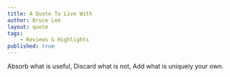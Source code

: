 ```yaml
---
title: A Quote To Live With
author: Bruce Lee
layout: quote
tags: 
    - Reviews & Highlights
published: true
---
```


Absorb what is useful, Discard what is not, Add what is uniquely your own.
